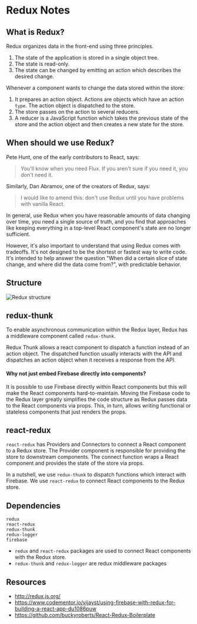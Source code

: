 # Redux Notes

## What is Redux?

Redux organizes data in the front-end using three principles.

1. The state of the application is stored in a single object tree.
2. The state is read-only.
3. The state can be changed by emitting an action which describes the desired change.

Whenever a component wants to change the data stored within the store: 

1. It prepares an action object. Actions are objects which have an action `type`. The action object is dispatched to the store.
2. The store passes on the action to several reducers. 
3. A reducer is a JavaScript function which takes the previous state of the store and the action object and then creates a new state for the store.

## When should we use Redux? 

Pete Hunt, one of the early contributors to React, says:

> You'll know when you need Flux. If you aren't sure if you need it, you don't need it.

Similarly, Dan Abramov, one of the creators of Redux, says:

> I would like to amend this: don't use Redux until you have problems with vanilla React.

In general, use Redux when you have reasonable amounts of data changing over time, you need a single source of truth, and you find that approaches like keeping everything in a top-level React component's state are no longer sufficient.

However, it's also important to understand that using Redux comes with tradeoffs. It's not designed to be the shortest or fastest way to write code. It's intended to help answer the question "When did a certain slice of state change, and where did the data come from?", with predictable behavior.

## Structure 

![Redux structure](https://camo.githubusercontent.com/13227c2a980b327c8efda916f1c47271238a017a/687474703a2f2f692e696d6775722e636f6d2f4455694c39796e2e706e67)

## redux-thunk

To enable asynchronous communication within the Redux layer, Redux has a middleware component called `redux-thunk`.

Redux Thunk allows a react component to dispatch a function instead of an action object. The dispatched function usually interacts with the API and dispatches an action object when it receives a response from the API.

#### Why not just embed Firebase directly into components? 

It is possible to use Firebase directly within React components but this will make the React components hard-to-maintain. Moving the Firebase code to the Redux layer greatly simplifies the code structure as Redux passes data to the React components via props. This, in turn, allows writing functional or stateless components that just renders the props.

## react-redux

`react-redux` has Providers and Connectors to connect a React component to a Redux store. The Provider component is responsible for providing the store to downstream components. The connect function wraps a React component and provides the state of the store via props.

In a nutshell, we use `redux-thunk` to dispatch functions which interact with Firebase. We use `react-redux` to connect React components to the Redux store.

## Dependencies

```
redux
react-redux
redux-thunk
redux-logger
firebase
```

* `redux` and `react-redux` packages are used to connect React components with the Redux store.
* `redux-thunk` and `redux-logger` are redux middleware packages

## Resources

* http://redux.js.org/
* https://www.codementor.io/vijayst/using-firebase-with-redux-for-building-a-react-app-du1086puw
* https://github.com/buckyroberts/React-Redux-Boilerplate
